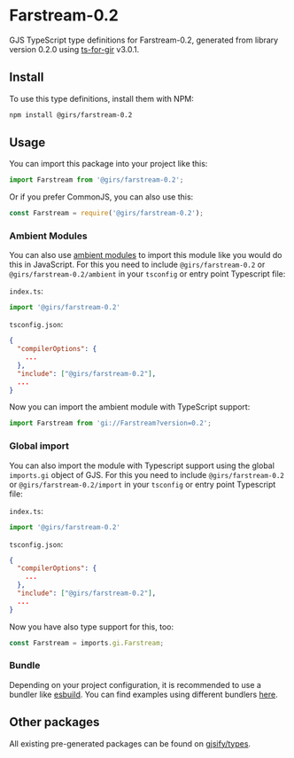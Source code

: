 
# Farstream-0.2

GJS TypeScript type definitions for Farstream-0.2, generated from library version 0.2.0 using [ts-for-gir](https://github.com/gjsify/ts-for-gir) v3.0.1.


## Install

To use this type definitions, install them with NPM:
```bash
npm install @girs/farstream-0.2
```

## Usage

You can import this package into your project like this:
```ts
import Farstream from '@girs/farstream-0.2';
```

Or if you prefer CommonJS, you can also use this:
```ts
const Farstream = require('@girs/farstream-0.2');
```

### Ambient Modules

You can also use [ambient modules](https://github.com/gjsify/ts-for-gir/tree/main/packages/cli#ambient-modules) to import this module like you would do this in JavaScript.
For this you need to include `@girs/farstream-0.2` or `@girs/farstream-0.2/ambient` in your `tsconfig` or entry point Typescript file:

`index.ts`:
```ts
import '@girs/farstream-0.2'
```

`tsconfig.json`:
```json
{
  "compilerOptions": {
    ...
  },
  "include": ["@girs/farstream-0.2"],
  ...
}
```

Now you can import the ambient module with TypeScript support: 

```ts
import Farstream from 'gi://Farstream?version=0.2';
```

### Global import

You can also import the module with Typescript support using the global `imports.gi` object of GJS.
For this you need to include `@girs/farstream-0.2` or `@girs/farstream-0.2/import` in your `tsconfig` or entry point Typescript file:

`index.ts`:
```ts
import '@girs/farstream-0.2'
```

`tsconfig.json`:
```json
{
  "compilerOptions": {
    ...
  },
  "include": ["@girs/farstream-0.2"],
  ...
}
```

Now you have also type support for this, too:

```ts
const Farstream = imports.gi.Farstream;
```

### Bundle

Depending on your project configuration, it is recommended to use a bundler like [esbuild](https://esbuild.github.io/). You can find examples using different bundlers [here](https://github.com/gjsify/ts-for-gir/tree/main/examples).

## Other packages

All existing pre-generated packages can be found on [gjsify/types](https://github.com/gjsify/types).

